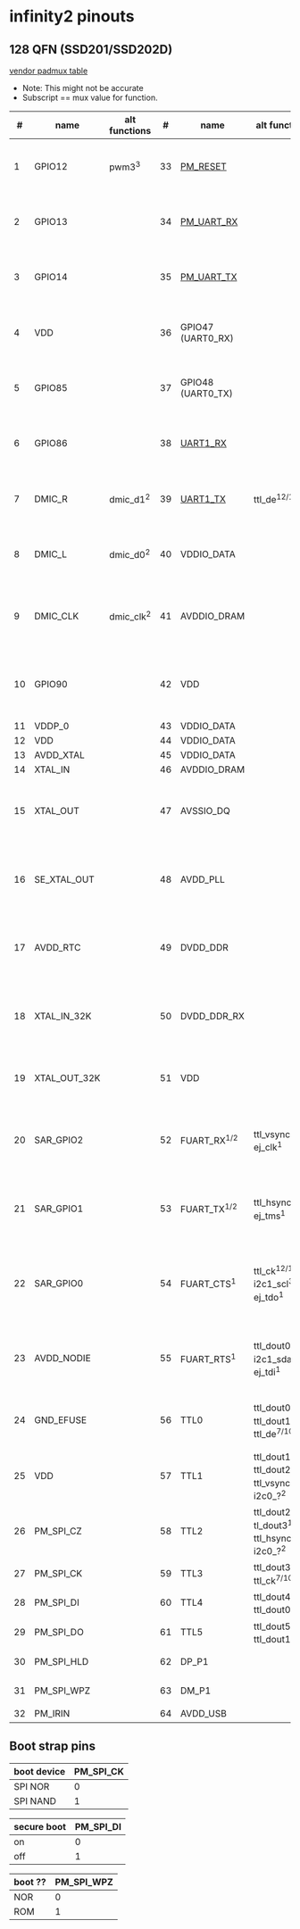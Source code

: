 # infinity2 pinouts

## 128 QFN (SSD201/SSD202D)

[vendor padmux table](https://github.com/linux-chenxing/linux-ssc325/blob/93240ba80ed1eff069eaca968e5b02be0fdaf273/drivers/sstar/gpio/infinity2m/padmux_tables.c)

- Note: This might not be accurate
- Subscript == mux value for function.

| #  | name         | alt functions        | #  | name                                       | alt functions                                                                                | #  | name               | alt functions                                                                                                                           | #   | name                                 | alt functions                             |
|----|--------------|----------------------|----|--------------------------------------------|----------------------------------------------------------------------------------------------|----|--------------------|-----------------------------------------------------------------------------------------------------------------------------------------|-----|--------------------------------------|-------------------------------------------|
| 1  | GPIO12       | pwm3<sup>3</sup>     | 33 | [PM_RESET](/ip/commonpins.md#pm_reset)     |                                                                                              | 65 | TTL6               | mipi_tx_p_ch0<sup>1/2</sup> ttl_dout2<sup>7/10</sup> ttl_dout4<sup>12/13</sup> ttl_dout6<sup>1</sup>                                    | 97  | SD_D2<sup>1</sup>                    |                                           |
| 2  | GPIO13       |                      | 34 | [PM_UART_RX](/ip/commonpins.md#pm_uart_rx) |                                                                                              | 66 | TTL7               | mipi_tx_n_ch0<sup>1/2</sup> ttl_dout5<sup>12/13</sup> ttl_dout7<sup>1</sup> ttl_dout3<sup>7/10</sup>                                    | 98  | VDDP_1                               |                                           |
| 3  | GPIO14       |                      | 35 | [PM_UART_TX](/ip/commonpins.md#pm_uart_tx) |                                                                                              | 67 | TTL8               | mipi_tx_p_ch1<sup>1/2</sup> ttl_dout6<sup>12/13</sup> ttl_dout8<sup>1</sup> ttl_dout4<sup>7/10</sup>                                    | 99  | GPIO0                                | eth1_mdio<sup>5</sup> i2s_wck<sup>3</sup> |
| 4  | VDD          |                      | 36 | GPIO47 (UART0_RX)                          |                                                                                              | 68 | TTL9               | mipi_tx_n_ch1<sup>1/2</sup> ttl_dout7<sup>12/13</sup> ttl_dout9<sup>1</sup> ttl_dout5<sup>7/10</sup>                                    | 100 | GPIO1                                | eth1_mdc<sup>5</sup> i2s_bck<sup>3</sup>  |
| 5  | GPIO85       |                      | 37 | GPIO48 (UART0_TX)                          |                                                                                              | 69 | TTL10              | mipi_tx_p_ch2<sup>1/2</sup> ttl_dout8<sup>12/13</sup> ttl_dout10<sup>1</sup> ttl_dout6<sup>7/10</sup>                                   | 101 | GPIO2                                | i2c1_scl<sup>1</sup> i2s_sdi<sup>3</sup>  |
| 6  | GPIO86       |                      | 38 | [UART1_RX](/ip/commonpins.md#uart1_rx)     |                                                                                              | 70 | TTL11              | mipi_tx_n_ch2<sup>1/2</sup> ttl_dout9<sup>12/13</sup> ttl_dout11<sup>1</sup> ttl_dout7<sup>7/10</sup>                                   | 102 | GPIO3                                | i2c1_sda<sup>1</sup> i2s_sdo<sup>3</sup>  |
| 7  | DMIC_R       | dmic_d1<sup>2</sup>  | 39 | [UART1_TX](/ip/commonpins.md#uart1_tx)     | ttl_de<sup>12/13</sup>                                                                       | 71 | TTL12              | mipi_tx_p_ch3<sup>1</sup> ttl_dout10<sup>12/13</sup> ttl_dout12<sup>1</sup> ttl_dout8<sup>7/10</sup>                                    | 103 | [PM_LED0](/ip/commonpins.md#pm_led0) |                                           |
| 8  | DMIC_L       | dmic_d0<sup>2</sup>  | 40 | VDDIO_DATA                                 |                                                                                              | 72 | TTL13              | mipi_tx_n_ch3<sup>1</sup> ttl_dout11<sup>12/13</sup> ttl_dout13<sup>1</sup> ttl_dout9<sup>7/10</sup>                                    | 104 | [PM_LED1](/ip/commonpins.md#pm_led1) |                                           |
| 9  | DMIC_CLK     | dmic_clk<sup>2</sup> | 41 | AVDDIO_DRAM                                |                                                                                              | 73 | TTL14              | mipi_tx_p_ch4<sup>1</sup> ttl_dout12<sup>12/13</sup> ttl_dout14<sup>1</sup> ttl_dout10<sup>7/10</sup> i2c0_?<sup>3</sup>                | 105 | VDD                                  |                                           |
| 10 | GPIO90       |                      | 42 | VDD                                        |                                                                                              | 74 | TTL15              | mipi_tx_n_ch4<sup>1</sup> ttl_dout13<sup>12/13</sup> ttl_dout15<sup>1</sup> ttl_dout11<sup>7/10</sup> i2c0_?<sup>3</sup>                | 106 | AVDD_ETH                             |                                           |
| 11 | VDDP_0       |                      | 43 | VDDIO_DATA                                 |                                                                                              | 75 | AVDD1              |                                                                                                                                         | 107 | ETH_RN                               |                                           |
| 12 | VDD          |                      | 44 | VDDIO_DATA                                 |                                                                                              | 76 | VDDP_1             |                                                                                                                                         | 108 | ETH_RP                               |                                           |
| 13 | AVDD_XTAL    |                      | 45 | VDDIO_DATA                                 |                                                                                              | 77 | VDD                |                                                                                                                                         | 109 | ETH_TN                               |                                           |
| 14 | XTAL_IN      |                      | 46 | AVDDIO_DRAM                                |                                                                                              | 78 | VDD                |                                                                                                                                         | 110 | ETH_TP                               |                                           |
| 15 | XTAL_OUT     |                      | 47 | AVSSIO_DQ                                  |                                                                                              | 79 | TTL16              | eth1_mdio<sup>3</sup> spi0_cz<sup>2</sup> ttl_dout12<sup>7/10</sup> ttl_dout14<sup>12/13</sup> ttl_dout16<sup>1</sup>                   | 111 | DP_P2                                |                                           |
| 16 | SE_XTAL_OUT  |                      | 48 | AVDD_PLL                                   |                                                                                              | 80 | TTL17              | eth1_mdc<sup>3</sup> spi0_ck<sup>2</sup> ttl_dout13<sup>7/10</sup> ttl_dout15<sup>12/13</sup> ttl_dout17<sup>1</sup>                    | 112 | DM_P2                                |                                           |
| 17 | AVDD_RTC     |                      | 49 | DVDD_DDR                                   |                                                                                              | 81 | TTL18              | eth1_col<sup>3</sup> spi0_di<sup>2</sup> ttl_dout14<sup>7/10</sup> ttl_dout16<sup>12</sup> ttl_dout18<sup>1</sup>                       | 113 | AVDD_USB                             |                                           |
| 18 | XTAL_IN_32K  |                      | 50 | DVDD_DDR_RX                                |                                                                                              | 82 | TTL19              | eth1_rxd0<sup>3</sup> spi0_do<sup>2</sup> ttl_dout15<sup>7/10</sup> ttl_dout17<sup>12</sup> ttl_dout19<sup>1</sup>                      | 114 | AVDD_AUD                             |                                           |
| 19 | XTAL_OUT_32K |                      | 51 | VDD                                        |                                                                                              | 83 | TTL20              | eth1_rxd1<sup>3</sup> ttl_dout16<sup>7</sup> ttl_dout18<sup>12</sup> ttl_dout20<sup>1</sup>                                             | 115 | AUD_LINEOUT_R0                       |                                           |
| 20 | SAR_GPIO2    |                      | 52 | FUART_RX<sup>1/2</sup>                     | ttl_vsync<sup>12/13</sup> ej_clk<sup>1</sup>                                                 | 84 | TTL21              | eth1_tx_clk<sup>3</sup> eth1_txd1<sup>5</sup> ttl_dout17<sup>7</sup> ttl_dout19<sup>12</sup> ttl_dout21<sup>1</sup>                     | 116 | AUD_LINEOUT_L0                       |                                           |
| 21 | SAR_GPIO1    |                      | 53 | FUART_TX<sup>1/2</sup>                     | ttl_hsync<sup>12/13</sup> ej_tms<sup>1</sup>                                                 | 85 | TTL22              | eth1_txd0<sup>3/5</sup> ttl_dout18<sup>7</sup> ttl_dout20<sup>12</sup> ttl_dout22<sup>1</sup> i2c1_sc?<sup>4</sup>                      | 117 | AUD_MICCM0                           |                                           |
| 22 | SAR_GPIO0    |                      | 54 | FUART_CTS<sup>1</sup>                      | ttl_ck<sup>12/13</sup> i2c1_scl<sup>3</sup> ej_tdo<sup>1</sup>                               | 86 | TTL23              | eth1_txd1<sup>3</sup> eth1_tx_en<sup>5</sup> ttl_dout19<sup>7</sup> ttl_dout21<sup>12</sup> ttl_dout23<sup>1</sup> i2c1_sc?<sup>4</sup> | 118 | AUD_MICIN0                           |                                           |
| 23 | AVDD_NODIE   |                      | 55 | FUART_RTS<sup>1</sup>                      | ttl_dout0<sup>12/13</sup> i2c1_sda<sup>3</sup> ej_tdi<sup>1</sup>                            | 87 | TTL24              | eth1_tx_en<sup>3</sup> eth1_tx_clk<sup>5</sup> ttl_dout20<sup>7</sup> ttl_ck<sup>1</sup> ttl_dout22<sup>12</sup>                        | 119 | AUD_VRM_DAC                          |                                           |
| 24 | GND_EFUSE    |                      | 56 | TTL0                                       | ttl_dout0<sup>1</sup> ttl_dout1<sup>12/13</sup> ttl_de<sup>7/10</sup>                        | 88 | TTL25              | eth1_col<sup>5</sup> ttl_hsync<sup>1</sup> ttl_dout21<sup>7</sup> ttl_dout23<sup>12</sup>                                               | 120 | AUD_VAG                              |                                           |
| 25 | VDD          |                      | 57 | TTL1                                       | ttl_dout1<sup>1</sup> ttl_dout2<sup>12/13</sup> ttl_vsync<sup>7/10</sup> i2c0_?<sup>2</sup>  | 89 | TTL26              | eth1_rxd0<sup>5</sup> ttl_vsync<sup>1</sup> ttl_dout22<sup>7</sup>                                                                      | 121 | GPIO4                                | pwm0<sup>3</sup> ej_?<sup>3</sup>         |
| 26 | PM_SPI_CZ    |                      | 58 | TTL2                                       | ttl_dout2<sup>1</sup> tl_dout3<sup>12/13</sup> ttl_hsync<sup>7/10</sup>  i2c0_?<sup>2</sup>  | 90 | TTL27              | eth1_rxd1<sup>5</sup> ttl_de<sup>1</sup> ttl_dout23<sup>7</sup>                                                                         | 122 | GPIO5                                | pwm1<sup>4</sup> ej_?<sup>3</sup>         |
| 27 | PM_SPI_CK    |                      | 59 | TTL3                                       | ttl_dout3<sup>1</sup> ttl_ck<sup>7/10</sup>                                                  | 91 | PM_SD_CDZ          |                                                                                                                                         | 123 | GPIO6                                | i2c0_scl<sup>4</sup> ej_?<sup>3</sup>     |
| 28 | PM_SPI_DI    |                      | 60 | TTL4                                       | ttl_dout4<sup>1</sup> ttl_dout0<sup>7/10</sup>                                               | 92 | SD_D1<sup>1</sup>  | pwm2<sup>6</sup>                                                                                                                        | 124 | GPIO7                                | i2c0_sda<sup>4</sup> ej_?<sup>3</sup>     |
| 29 | PM_SPI_DO    |                      | 61 | TTL5                                       | ttl_dout5<sup>1</sup> ttl_dout1<sup>7/10</sup>                                               | 93 | SD_D0<sup>1</sup>  | i2s_wck<sup>3</sup>                                                                                                                     | 125 | UART2_RX                             | spi0_cz<sup>5</sup>                       |
| 30 | PM_SPI_HLD   |                      | 62 | DP_P1                                      |                                                                                              | 94 | SD_CLK<sup>1</sup> | i2c1_scl<sup>5</sup> i2s_bck<sup>3</sup>                                                                                                | 126 | UART2_TX                             | spi0_ck<sup>5</sup>                       |
| 31 | PM_SPI_WPZ   |                      | 63 | DM_P1                                      |                                                                                              | 95 | SD_CMD<sup>1</sup> | i2c1_sda<sup>5</sup> i2s_sdi<sup>3</sup>                                                                                                | 127 | GPIO10                               | spi0_di<sup>5</sup>                       |
| 32 | PM_IRIN      |                      | 64 | AVDD_USB                                   |                                                                                              | 96 | SD_D3<sup>1</sup>  | i2s_sdo<sup>3</sup>                                                                                                                     | 128 | GPIO11                               | spi0_do<sup>5</sup>                       |


## Boot strap pins

| boot device | PM_SPI_CK |
|-------------|-----------|
| SPI NOR     | 0         |
| SPI NAND    | 1         |

| secure boot| PM_SPI_DI |
|------------|-----------|
| on         | 0         |
| off        | 1         |

| boot ?? | PM_SPI_WPZ |
|---------|------------|
| NOR     | 0          |
| ROM     | 1          |
